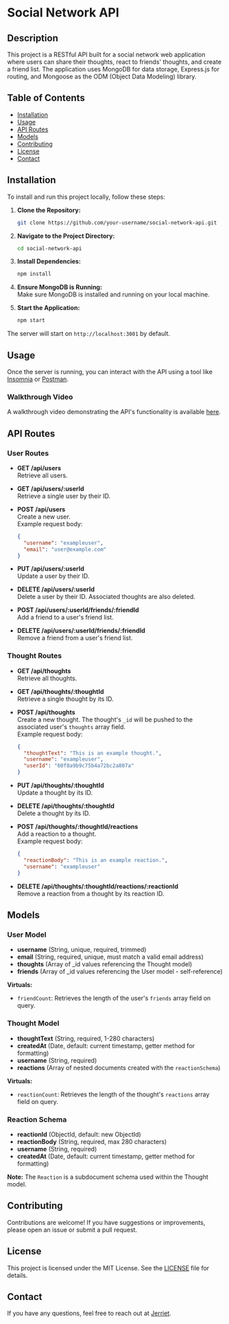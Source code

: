 
# Social Network API

## Description

This project is a RESTful API built for a social network web application where users can share their thoughts, react to friends' thoughts, and create a friend list. The application uses MongoDB for data storage, Express.js for routing, and Mongoose as the ODM (Object Data Modeling) library.

## Table of Contents

- [Installation](#installation)
- [Usage](#usage)
- [API Routes](#api-routes)
- [Models](#models)
- [Contributing](#contributing)
- [License](#license)
- [Contact](#contact)

## Installation

To install and run this project locally, follow these steps:

1. **Clone the Repository:**
   ```bash
   git clone https://github.com/your-username/social-network-api.git
   ```
2. **Navigate to the Project Directory:**
   ```bash
   cd social-network-api
   ```
3. **Install Dependencies:**
   ```bash
   npm install
   ```
4. **Ensure MongoDB is Running:**  
   Make sure MongoDB is installed and running on your local machine.

5. **Start the Application:**
   ```bash
   npm start
   ```

The server will start on `http://localhost:3001` by default.

## Usage

Once the server is running, you can interact with the API using a tool like [Insomnia](https://insomnia.rest/) or [Postman](https://www.postman.com/).

### Walkthrough Video

A walkthrough video demonstrating the API's functionality is available [here](./assets/demovideo.webm).

## API Routes

### User Routes

- **GET /api/users**  
  Retrieve all users.

- **GET /api/users/:userId**  
  Retrieve a single user by their ID.

- **POST /api/users**  
  Create a new user.  
  Example request body:
  ```json
  {
    "username": "exampleuser",
    "email": "user@example.com"
  }
  ```

- **PUT /api/users/:userId**  
  Update a user by their ID.

- **DELETE /api/users/:userId**  
  Delete a user by their ID. Associated thoughts are also deleted.

- **POST /api/users/:userId/friends/:friendId**  
  Add a friend to a user's friend list.

- **DELETE /api/users/:userId/friends/:friendId**  
  Remove a friend from a user's friend list.

### Thought Routes

- **GET /api/thoughts**  
  Retrieve all thoughts.

- **GET /api/thoughts/:thoughtId**  
  Retrieve a single thought by its ID.

- **POST /api/thoughts**  
  Create a new thought. The thought's `_id` will be pushed to the associated user's `thoughts` array field.  
  Example request body:
  ```json
  {
    "thoughtText": "This is an example thought.",
    "username": "exampleuser",
    "userId": "60f8a9b9c75b4a72bc2a807a"
  }
  ```

- **PUT /api/thoughts/:thoughtId**  
  Update a thought by its ID.

- **DELETE /api/thoughts/:thoughtId**  
  Delete a thought by its ID.

- **POST /api/thoughts/:thoughtId/reactions**  
  Add a reaction to a thought.  
  Example request body:
  ```json
  {
    "reactionBody": "This is an example reaction.",
    "username": "exampleuser"
  }
  ```

- **DELETE /api/thoughts/:thoughtId/reactions/:reactionId**  
  Remove a reaction from a thought by its reaction ID.

## Models

### User Model

- **username** (String, unique, required, trimmed)
- **email** (String, required, unique, must match a valid email address)
- **thoughts** (Array of _id values referencing the Thought model)
- **friends** (Array of _id values referencing the User model - self-reference)

**Virtuals:**

- `friendCount`: Retrieves the length of the user's `friends` array field on query.

### Thought Model

- **thoughtText** (String, required, 1-280 characters)
- **createdAt** (Date, default: current timestamp, getter method for formatting)
- **username** (String, required)
- **reactions** (Array of nested documents created with the `reactionSchema`)

**Virtuals:**

- `reactionCount`: Retrieves the length of the thought's `reactions` array field on query.

### Reaction Schema

- **reactionId** (ObjectId, default: new ObjectId)
- **reactionBody** (String, required, max 280 characters)
- **username** (String, required)
- **createdAt** (Date, default: current timestamp, getter method for formatting)

**Note:** The `Reaction` is a subdocument schema used within the Thought model.

## Contributing

Contributions are welcome! If you have suggestions or improvements, please open an issue or submit a pull request.

## License

This project is licensed under the MIT License. See the [LICENSE](LICENSE) file for details.

## Contact

If you have any questions, feel free to reach out at [Jerriet](mailto:jerrietkuo@gmail.com).
